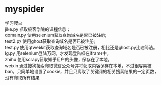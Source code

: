 # myspider
学习爬虫<br>
jike.py  抓取极客学院的课程信息；<br>
domain.py 使用selenium获取查询域名是否已被注册;<br>
test2.py 使用ghost获取查询域名是否已被注册;<br>
test.py 使用qtwebkit获取查询域名是否已被注册，相比还是ghost.py比较简洁。<br>
lg.py 用selenium登陆万网，才发现登陆框在iframe中。<br>
zhihu 使用scrapy获取知乎用户的头像，保存在了本地。<br>
weixin 通过搜狗搜索爬取微信公众号并将获取内容保存在本地，不过很容易被ban，只简单地设置了cookie，并且只爬取了关键词的相关搜索结果的一定页数，没有爬取所有结果
